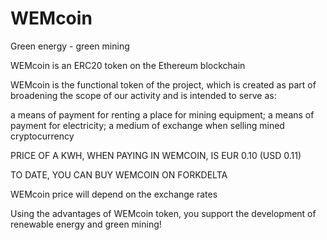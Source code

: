 # WEMcoin
Green energy - green mining

WEMcoin is an ERC20 token on the Ethereum blockchain

WEMcoin is the functional token of the project, which is created as part of broadening the scope of our activity and is intended to serve as:

a means of payment for renting a place for mining equipment;
a means of payment for electricity;
a medium of exchange when selling mined cryptocurrency
 
PRICE OF A KWH, WHEN PAYING IN WEMCOIN, IS EUR 0.10 (USD 0.11)

TO DATE, YOU CAN BUY WEMCOIN ON FORKDELTA

WEMcoin price will depend on the exchange rates

Using the advantages of WEMcoin token, you support the development of renewable energy and green mining!
